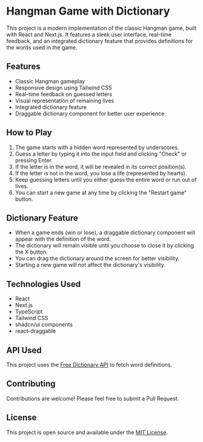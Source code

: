 # Hangman Game with Dictionary

This project is a modern implementation of the classic Hangman game, built with React and Next.js. It features a sleek user interface, real-time feedback, and an integrated dictionary feature that provides definitions for the words used in the game.

## Features

- Classic Hangman gameplay
- Responsive design using Tailwind CSS
- Real-time feedback on guessed letters
- Visual representation of remaining lives
- Integrated dictionary feature
- Draggable dictionary component for better user experience

## How to Play

1. The game starts with a hidden word represented by underscores.
2. Guess a letter by typing it into the input field and clicking "Check" or pressing Enter.
3. If the letter is in the word, it will be revealed in its correct position(s).
4. If the letter is not in the word, you lose a life (represented by hearts).
5. Keep guessing letters until you either guess the entire word or run out of lives.
6. You can start a new game at any time by clicking the "Restart game" button.

## Dictionary Feature

- When a game ends (win or lose), a draggable dictionary component will appear with the definition of the word.
- The dictionary will remain visible until you choose to close it by clicking the X button.
- You can drag the dictionary around the screen for better visibility.
- Starting a new game will not affect the dictionary's visibility.

## Technologies Used

- React
- Next.js
- TypeScript
- Tailwind CSS
- shadcn/ui components
- react-draggable

## API Used

This project uses the [Free Dictionary API](https://dictionaryapi.dev/) to fetch word definitions.

## Contributing

Contributions are welcome! Please feel free to submit a Pull Request.

## License

This project is open source and available under the [MIT License](LICENSE).
